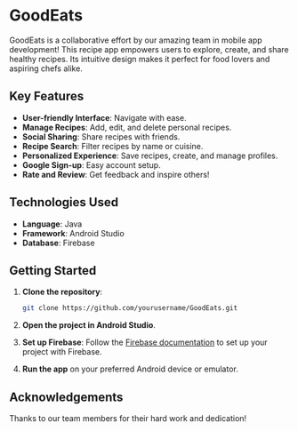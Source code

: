 # GoodEats

GoodEats is a collaborative effort by our amazing team in mobile app development! This recipe app empowers users to explore, create, and share healthy recipes. Its intuitive design makes it perfect for food lovers and aspiring chefs alike.

## Key Features

- **User-friendly Interface**: Navigate with ease.
- **Manage Recipes**: Add, edit, and delete personal recipes.
- **Social Sharing**: Share recipes with friends.
- **Recipe Search**: Filter recipes by name or cuisine.
- **Personalized Experience**: Save recipes, create, and manage profiles.
- **Google Sign-up**: Easy account setup.
- **Rate and Review**: Get feedback and inspire others!

## Technologies Used

- **Language**: Java
- **Framework**: Android Studio
- **Database**: Firebase

## Getting Started

1. **Clone the repository**:
   ```bash
   git clone https://github.com/yourusername/GoodEats.git
   ```

2. **Open the project in Android Studio**.

3. **Set up Firebase**: Follow the [Firebase documentation](https://firebase.google.com/docs/android/setup) to set up your project with Firebase.

4. **Run the app** on your preferred Android device or emulator.


## Acknowledgements

Thanks to our team members for their hard work and dedication!


